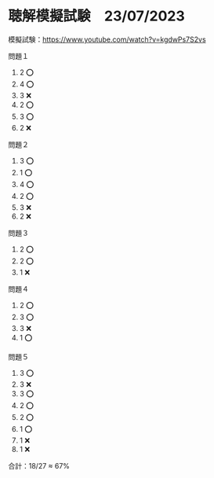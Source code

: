 # 聴解模擬試験　23/07/2023

模擬試験：https://www.youtube.com/watch?v=kgdwPs7S2vs

問題１

1. 2 ⭕
2. 4 ⭕
3. 3 ❌
4. 2 ⭕
5. 3 ⭕
6. 2 ❌

問題２

1. 3 ⭕
2. 1 ⭕
3. 4 ⭕
4. 2 ⭕
5. 3 ❌
6. 2 ❌

問題３

1. 2 ⭕
2. 2 ⭕
3. 1 ❌

問題４

1. 2 ⭕
2. 3 ⭕
3. 3 ❌
4. 1 ⭕

問題５

1. 3 ⭕
2. 3 ❌
3. 3 ⭕
4. 2 ⭕
5. 2 ⭕
6. 1 ⭕
7. 1 ❌
8. 1 ❌

合計：18/27 ≈ 67%